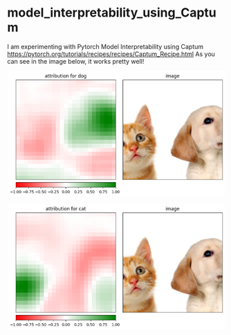 # model_interpretability_using_Captum
I am experimenting with Pytorch Model Interpretability using Captum https://pytorch.org/tutorials/recipes/recipes/Captum_Recipe.html
As you can see in the image below, it works pretty well!

![Alt text](image.png)

![Alt text](image-1.png)